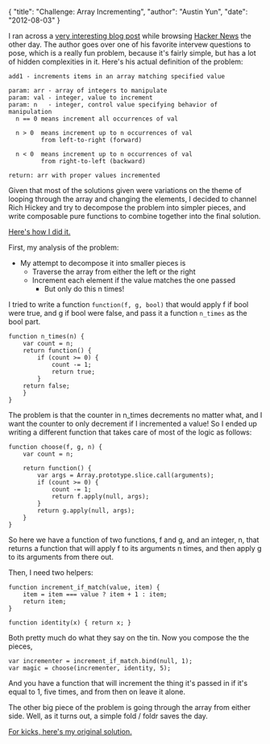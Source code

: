 {
    "title": "Challenge: Array Incrementing",
    "author": "Austin Yun",
    "date": "2012-08-03"
}

I ran across a [very interesting blog post][1] while browsing [Hacker News][2] the
other day. The author goes over one of his favorite intervew questions to pose,
which is a really fun problem, because it's fairly simple, but has a lot of
hidden complexities in it. Here's his actual definition of the problem:
```
add1 - increments items in an array matching specified value

param: arr - array of integers to manipulate
param: val - integer, value to increment
param: n   - integer, control value specifying behavior of manipulation
  n == 0 means increment all occurrences of val

  n > 0  means increment up to n occurrences of val
         from left-to-right (forward)

  n < 0  means increment up to n occurrences of val
         from right-to-left (backward)

return: arr with proper values incremented
```

Given that most of the solutions given were variations on the theme of looping
through the array and changing the elements, I decided to channel Rich Hickey
and try to decompose the problem into simpler pieces, and write composable pure
functions to combine together into the final solution.

[Here's how I did it.][3]

First, my analysis of the problem:

* My attempt to decompose it into smaller pieces is
    * Traverse the array from either the left or the right
    * Increment each element if the value matches the one passed
        * But only do this n times!

I tried to write a function `function(f, g, bool)` that would apply f if bool
were true, and g if bool were false, and pass it a function `n_times` as the
bool part.
```
function n_times(n) {
    var count = n;
    return function() {
        if (count >= 0) {
            count -= 1;
            return true;
        }
    return false;
    }
}
```

The problem is that the counter in n_times decrements no matter what, and I want
the counter to only decrement if I incremented a value! So I ended up writing a
different function that takes care of most of the logic as follows:
```
function choose(f, g, n) {
    var count = n;

    return function() {
        var args = Array.prototype.slice.call(arguments);
        if (count >= 0) {
            count -= 1;
            return f.apply(null, args);
        }
        return g.apply(null, args);
    }
}
```

So here we have a function of two functions, f and g, and an integer, n, that
returns a function that will apply f to its arguments n times, and then apply g
to its arguments from there out.

Then, I need two helpers:
```
function increment_if_match(value, item) {
    item = item === value ? item + 1 : item;
    return item;
}

function identity(x) { return x; }
```

Both pretty much do what they say on the tin. Now you compose the the pieces,
```
var incrementer = increment_if_match.bind(null, 1);
var magic = choose(incrementer, identity, 5);
```

And you have a function that will increment the thing it's passed in if it's
equal to 1, five times, and from then on leave it alone.

The other big piece of the problem is going through the array from either side.
Well, as it turns out, a simple fold / foldr saves the day.

[For kicks, here's my original solution.][4]

[1]: blog.jazzychad.net/2012/08/01/array-iteration-problem.html
[2]: news.ycombinator.com
[3]: https://github.com/austinyun/challenges/blob/master/array-iteration-interview-problem/add1.js
[4]: https://gist.github.com/3243470
